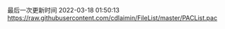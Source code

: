 最后一次更新时间 2022-03-18 01:50:13
https://raw.githubusercontent.com/cdlaimin/FileList/master/PACList.pac

